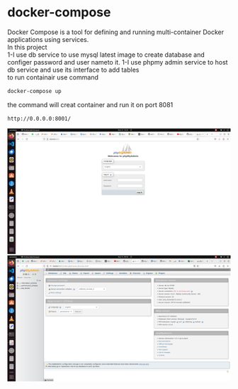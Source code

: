 # docker-compose
Docker Compose is a tool for defining and running multi-container Docker applications using services.<br>
In this project <br>
1-I use db service to use mysql latest image to create database and configer password and user nameto it.
1-I use phpmy admin service to host db service and use its interface to add tables<br>
to run containair use command
```bash
docker-compose up
```
the command will creat container and run it on port 8081
```bash
http://0.0.0.0:8001/
```
![Octocat](php-myadmin.png "php-myadmin") 
![Octocat](login-to-db.png "php-myadmin-login") 


